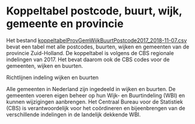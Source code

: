 # Koppeltabel postcode, buurt, wijk, gemeente en provincie

Het bestand [koppeltabelProvGemWijkBuurtPostcode2017_2018-11-07.csv](../../tree/master/koppeltabel/koppeltabelProvGemWijkBuurtPostcode2017_2018-11-07.csv) bevat een tabel met alle postcodes, buurten, wijken en gemeenten van de provincie Zuid-Holland.
De koppeltabel is volgens de CBS regionale indelingen van 2017. Het bevat daarom ook de CBS codes voor de gemeenten, wijken en buurten. 

Richtlijnen indeling wijken en buurten

Alle gemeenten in Nederland zijn ingedeeld in wijken en buurten. De gemeenten voeren eigen beheer op hun Wijk- en Buurtindeling (WBI) en kunnen wijzigingen aanbrengen. Het Centraal Bureau voor de Statistiek (CBS) is verantwoordelijk voor het coördineren en bijeenbrengen van de verschillende indelingen in de landelijk dekkende WBI. 